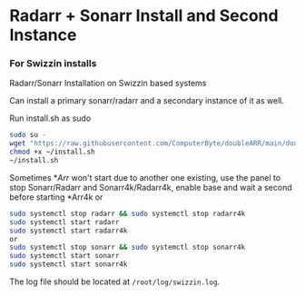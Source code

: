 # Radarr + Sonarr Install and Second Instance
### For Swizzin installs
Radarr/Sonarr Installation on Swizzin based systems

Can install a primary sonarr/radarr and a secondary instance of it as well.

Run install.sh as sudo
```bash
sudo su -
wget "https://raw.githubusercontent.com/ComputerByte/doubleARR/main/doublearrinstall.sh"
chmod +x ~/install.sh
~/install.sh
```
Sometimes **Arr* won't start due to another one existing, use the panel to stop Sonarr/Radarr and Sonarr4k/Radarr4k, enable base and wait a second before starting *Arr4k or

```bash
sudo systemctl stop radarr && sudo systemctl stop radarr4k
sudo systemctl start radarr
sudo systemctl start radarr4k
or
sudo systemctl stop sonarr && sudo systemctl stop sonarr4k
sudo systemctl start sonarr
sudo systemctl start sonarr4k
```

The log file should be located at ``/root/log/swizzin.log``.
